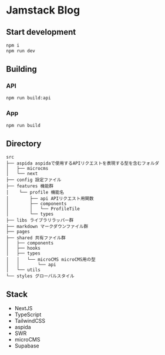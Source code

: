 # Jamstack Blog

## Start development

```bash
npm i
npm run dev
```

## Building

### API

```bash
npm run build:api
```

### App

```bash
npm run build
```

## Directory

```
src
├── aspida aspidaで使用するAPIリクエストを表現する型を含むフォルダ
│   ├── microcms
│   └── next
├── config 設定ファイル
├── features 機能群
│    └── profile 機能名
│        ├── api APIリクエスト用関数
│        ├── components
│        │   └── ProfileTile
│        └── types
├── libs ライブラリラッパー群
├── markdown マークダウンファイル群
├── pages
├── shared 共有ファイル群
│   ├── components
│   ├── hooks
│   ├── types
│   │   └── microCMS microCMS用の型
│   │       └── api
│   └── utils
└── styles グローバルスタイル
```

## Stack

- NextJS
- TypeScript
- TailwindCSS
- aspida
- SWR
- microCMS
- Supabase
